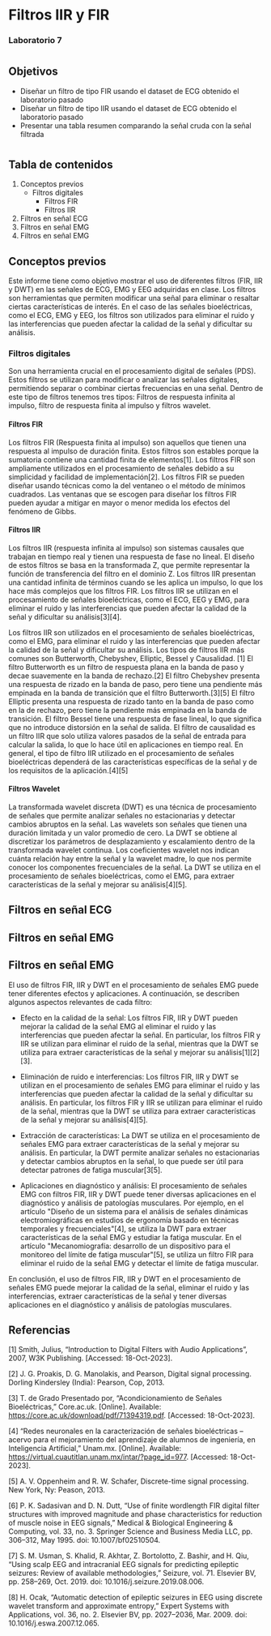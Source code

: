 # Filtros IIR y FIR

### Laboratorio 7

#
## Objetivos
* Diseñar un filtro de tipo FIR usando el dataset de ECG obtenido el laboratorio pasado
* Diseñar un filtro de tipo IIR usando el dataset de ECG obtenido el laboratorio pasado 
* Presentar una tabla resumen comparando la señal cruda con la señal filtrada  

#

## Tabla de contenidos
1. Conceptos previos
    * Filtros digitales
      * Filtros FIR
      * Filtros IIR
2. Filtros en señal ECG
3. Filtros en señal EMG
3. Filtros en señal EMG

## Conceptos previos
Este informe tiene como objetivo mostrar el uso de diferentes filtros (FIR, IIR y DWT) en las señales de ECG, EMG y EEG adquiridas en clase. Los filtros son herramientas que permiten modificar una señal para eliminar o resaltar ciertas características de interés. En el caso de las señales bioeléctricas, como el ECG, EMG y EEG, los filtros son utilizados para eliminar el ruido y las interferencias que pueden afectar la calidad de la señal y dificultar su análisis. 

### Filtros digitales
Son una herramienta crucial en el procesamiento digital de señales (PDS). Estos filtros se utilizan para modificar o analizar las señales digitales, permitiendo separar o combinar ciertas frecuencias en una señal. Dentro de este tipo de filtros tenemos tres tipos: Filtros de respuesta infinita al impulso, filtro de respuesta finita al impulso y filtros wavelet.

#### Filtros FIR
Los filtros FIR (Respuesta finita al impulso) son aquellos que tienen una respuesta al impulso de duración finita. Estos filtros son estables porque la sumatoria contiene una cantidad finita de elementos[1]. Los filtros FIR son ampliamente utilizados en el procesamiento de señales debido a su simplicidad y facilidad de implementación[2]. Los filtros FIR se pueden diseñar usando técnicas como la del ventaneo o el método de mínimos cuadrados. Las ventanas que se escogen para diseñar los filtros FIR pueden ayudar a mitigar en mayor o menor medida los efectos del fenómeno de Gibbs.

#### Filtros IIR
Los filtros IIR (respuesta infinita al impulso) son sistemas causales que trabajan en tiempo real y tienen una respuesta de fase no lineal. El diseño de estos filtros se basa en la transformada Z, que permite representar la función de transferencia del filtro en el dominio Z. Los filtros IIR presentan una cantidad infinita de términos cuando se les aplica un impulso, lo que los hace más complejos que los filtros FIR. Los filtros IIR se utilizan en el procesamiento de señales bioeléctricas, como el ECG, EEG y EMG, para eliminar el ruido y las interferencias que pueden afectar la calidad de la señal y dificultar su análisis[3][4].

Los filtros IIR son utilizados en el procesamiento de señales bioeléctricas, como el EMG, para eliminar el ruido y las interferencias que pueden afectar la calidad de la señal y dificultar su análisis. Los tipos de filtros IIR más comunes son Butterworth, Chebyshev, Elliptic, Bessel y Causalidad. [1] El filtro Butterworth es un filtro de respuesta plana en la banda de paso y decae suavemente en la banda de rechazo.[2] El filtro Chebyshev presenta una respuesta de rizado en la banda de paso, pero tiene una pendiente más empinada en la banda de transición que el filtro Butterworth.[3][5] El filtro Elliptic presenta una respuesta de rizado tanto en la banda de paso como en la de rechazo, pero tiene la pendiente más empinada en la banda de transición. El filtro Bessel tiene una respuesta de fase lineal, lo que significa que no introduce distorsión en la señal de salida. El filtro de causalidad es un filtro IIR que solo utiliza valores pasados de la señal de entrada para calcular la salida, lo que lo hace útil en aplicaciones en tiempo real. En general, el tipo de filtro IIR utilizado en el procesamiento de señales bioeléctricas dependerá de las características específicas de la señal y de los requisitos de la aplicación.[4][5]


#### Filtros Wavelet
La transformada wavelet discreta (DWT) es una técnica de procesamiento de señales que permite analizar señales no estacionarias y detectar cambios abruptos en la señal. Las wavelets son señales que tienen una duración limitada y un valor promedio de cero. La DWT se obtiene al discretizar los parámetros de desplazamiento y escalamiento dentro de la transformada wavelet continua. Los coeficientes wavelet nos indican cuánta relación hay entre la señal y la wavelet madre, lo que nos permite conocer los componentes frecuenciales de la señal. La DWT se utiliza en el procesamiento de señales bioeléctricas, como el EMG, para extraer características de la señal y mejorar su análisis[4][5].

## Filtros en señal ECG

## Filtros en señal EMG

## Filtros en señal EMG
El uso de filtros FIR, IIR y DWT en el procesamiento de señales EMG puede tener diferentes efectos y aplicaciones. A continuación, se describen algunos aspectos relevantes de cada filtro:

- Efecto en la calidad de la señal: Los filtros FIR, IIR y DWT pueden mejorar la calidad de la señal EMG al eliminar el ruido y las interferencias que pueden afectar la señal. En particular, los filtros FIR y IIR se utilizan para eliminar el ruido de la señal, mientras que la DWT se utiliza para extraer características de la señal y mejorar su análisis[1][2][3].

- Eliminación de ruido e interferencias: Los filtros FIR, IIR y DWT se utilizan en el procesamiento de señales EMG para eliminar el ruido y las interferencias que pueden afectar la calidad de la señal y dificultar su análisis. En particular, los filtros FIR y IIR se utilizan para eliminar el ruido de la señal, mientras que la DWT se utiliza para extraer características de la señal y mejorar su análisis[4][5].

- Extracción de características: La DWT se utiliza en el procesamiento de señales EMG para extraer características de la señal y mejorar su análisis. En particular, la DWT permite analizar señales no estacionarias y detectar cambios abruptos en la señal, lo que puede ser útil para detectar patrones de fatiga muscular[3[5].

- Aplicaciones en diagnóstico y análisis: El procesamiento de señales EMG con filtros FIR, IIR y DWT puede tener diversas aplicaciones en el diagnóstico y análisis de patologías musculares. Por ejemplo, en el artículo "Diseño de un sistema para el análisis de señales dinámicas electromiográficas en estudios de ergonomía basado en técnicas temporales y frecuenciales"[4], se utiliza la DWT para extraer características de la señal EMG y estudiar la fatiga muscular. En el artículo "Mecanomiografía: desarrollo de un dispositivo para el monitoreo del límite de fatiga muscular"[5], se utiliza un filtro FIR para eliminar el ruido de la señal EMG y detectar el límite de fatiga muscular.

En conclusión, el uso de filtros FIR, IIR y DWT en el procesamiento de señales EMG puede mejorar la calidad de la señal, eliminar el ruido y las interferencias, extraer características de la señal y tener diversas aplicaciones en el diagnóstico y análisis de patologías musculares.


## Referencias
[1]	Smith, Julius, “Introduction to Digital Filters with Audio Applications”, 2007, W3K Publishing. [Accessed: 18-Oct-2023].

[2]	J. G. Proakis, D. G. Manolakis, and Pearson, Digital signal processing. Dorling Kindersley (India): Pearson, Cop, 2013.

[3]	T. de Grado Presentado por, “Acondicionamiento de Señales Bioeléctricas,” Core.ac.uk. [Online]. Available: https://core.ac.uk/download/pdf/71394319.pdf. [Accessed: 18-Oct-2023].

[4]	“Redes neuronales en la caracterización de señales bioeléctricas – acervo para el mejoramiento del aprendizaje de alumnos de ingeniería, en Inteligencia Artificial,” Unam.mx. [Online]. Available: https://virtual.cuautitlan.unam.mx/intar/?page_id=977. [Accessed: 18-Oct-2023].

[5]	A. V. Oppenheim and R. W. Schafer, Discrete-time signal processing. New York, Ny: Peason, 2013.

[6]	P. K. Sadasivan and D. N. Dutt, “Use of finite wordlength FIR digital filter structures with improved magnitude and phase characteristics for reduction of muscle noise in EEG signals,” Medical &amp; Biological Engineering &amp; Computing, vol. 33, no. 3. Springer Science and Business Media LLC, pp. 306–312, May 1995. doi: 10.1007/bf02510504.

[7]  S. M. Usman, S. Khalid, R. Akhtar, Z. Bortolotto, Z. Bashir, and H. Qiu, “Using scalp EEG and intracranial EEG signals for predicting epileptic seizures: Review of available methodologies,” Seizure, vol. 71. Elsevier BV, pp. 258–269, Oct. 2019. doi: 10.1016/j.seizure.2019.08.006.

[8]   H. Ocak, “Automatic detection of epileptic seizures in EEG using discrete wavelet transform and approximate entropy,” Expert Systems with Applications, vol. 36, no. 2. Elsevier BV, pp. 2027–2036, Mar. 2009. doi: 10.1016/j.eswa.2007.12.065.
